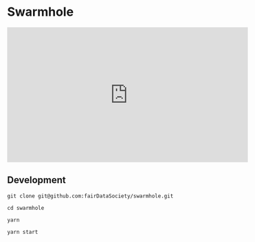 # Swarmhole

<iframe width="560" height="315" src="https://www.youtube.com/embed/7I6pC5NeFZY" frameborder="0" allow="accelerometer; autoplay; encrypted-media; gyroscope; picture-in-picture" allowfullscreen></iframe>

## Development

`git clone git@github.com:fairDataSociety/swarmhole.git`

`cd swarmhole`

`yarn`

`yarn start`
